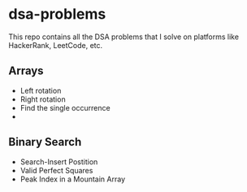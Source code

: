 # dsa-problems
This repo contains all the DSA problems that I solve on platforms like HackerRank, LeetCode, etc.

## Arrays
- Left rotation
- Right rotation
- Find the single occurrence
- 


## Binary Search
- Search-Insert Postition
- Valid Perfect Squares
- Peak Index in a Mountain Array